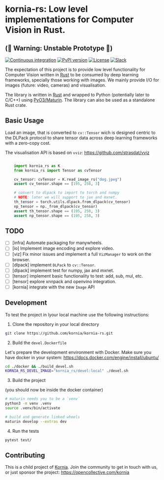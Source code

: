 # kornia-rs: Low level implementations for Computer Vision in Rust.

## (🚨 Warning: Unstable Prototype 🚨)

[![Continuous integration](https://github.com/kornia/kornia-rs/actions/workflows/ci.yml/badge.svg)](https://github.com/kornia/kornia-rs/actions/workflows/ci.yml)
[![PyPI version](https://badge.fury.io/py/kornia-rs.svg)](https://badge.fury.io/py/kornia-rs)
[![License](https://img.shields.io/badge/License-Apache%202.0-blue.svg)](LICENCE)
[![Slack](https://img.shields.io/badge/Slack-4A154B?logo=slack&logoColor=white)](https://join.slack.com/t/kornia/shared_invite/zt-csobk21g-CnydWe5fmvkcktIeRFGCEQ)

The expectation of this project is to provide low level functionality
for Computer Vision written in [Rust](https://www.rust-lang.org/) to be consumed by deep learning frameworks, specially those working with images. We mainly provide I/O for images (future: video, cameras) and visualisation.

The library is written in [Rust](https://www.rust-lang.org/) and wrapped to Python (potentially later to C/C++) using [PyO3/Maturin](https://github.com/PyO3/maturin). The library can also be used as a standalone Rust crate.

## Basic Usage

Load an image, that is converted to `cv::Tensor` wich is designed centric
to the DLPack protocol to share tensor data across deep learning frameworks with a zero-copy cost.

The visualisation API is based on `vviz`: https://github.com/strasdat/vviz

```python

    import kornia_rs as K
    from kornia_rs import Tensor as cvTensor

    cv_tensor: cvTensor = K.read_image_rs("dog.jpeg")
    assert cv_tensor.shape == [195, 258, 3]

    # convert to dlpack to import to torch and numpy
    # NOTE: later we will support to jax and mxnet.
    th_tensor = torch.utils.dlpack.from_dlpack(cv_tensor)
    np_tensor = np._from_dlpack(cv_tensor)
    assert th_tensor.shape == (195, 258, 3)
    assert np_tensor.shape == (195, 258, 3)
```

## TODO

- [ ] [infra] Automate packaging for manywheels.
- [ ] [io] Implement image encoding and explore video.
- [ ] [viz] Fix minor issues and implement a full `VizManager` to work on the browser.
- [ ] [dlpack] implement `DLPack` to `cv::Tensor`.
- [ ] [dlpack] implement test for numpy, jax and mxnet.
- [ ] [tensor] implement basic functionality to test: add, sub, mul, etc.
- [ ] [tensor] explore xnnpack and openvino integration.
- [ ] [kornia] integrate with the new `Image` API

## Development

To test the project in lyour local machine use the following instructions:

1. Clone the repository in your local directory

```bash
git clone https://github.com/kornia/kornia-rs.git
```

2. Build the `devel.Dockerfile`

Let's prepare the development environment with Docker.
Make sure you have docker in your system: https://docs.docker.com/engine/install/ubuntu/

```bash
cd ./docker && ./build_devel.sh
KORNIA_RS_DEVEL_IMAGE="kornia_rs/devel:local" ./devel.sh
```

3. Build the project

(you should now be inside the docker container)

```bash
# maturin needs you to be a `venv`
python3 -m venv .venv
source .venv/bin/activate

# build and generate linked wheels
maturin develop --extras dev
```

4. Run the tests

```bash
pytest test/
```


## Contributing

This is a child project of [Kornia](https://github.com/kornia/kornia). Join the community to get in touch with us, or just sponsor the project: https://opencollective.com/kornia

